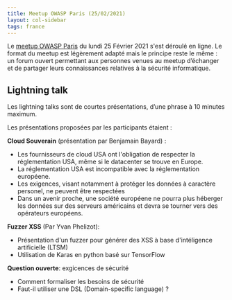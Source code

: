 ```yaml
---
title: Meetup OWASP Paris (25/02/2021)
layout: col-sidebar
tags: france
---
```


Le [meetup OWASP Paris](https://www.meetup.com/owasp-france/events/276359634/) du lundi 25 Février 2021 s'est déroulé en ligne. Le format du meetup est légèrement adapté mais le principe reste le même : un forum ouvert permettant aux personnes venues au meetup d’échanger et de partager leurs connaissances relatives à la sécurité informatique.

## Lightning talk

Les lightning talks sont de courtes présentations, d’une phrase à 10 minutes maximum.

Les présentations proposées par les participants étaient : 

**Cloud Souverain** (présentation par Benjamain Bayard) :
  - Les fournisseurs de cloud USA ont l'obligation de respecter la réglementation USA, même si le datacenter se trouve en Europe.
  - La réglementation USA est incompatible avec la réglementation européene.
  - Les exigences, visant notamment à protéger les données à caractère personel, ne peuvent être respectées
  - Dans un avenir proche, une société européene ne pourra plus héberger les données sur des serveurs américains et devra se tourner vers des opérateurs européens.


**Fuzzer XSS** (Par Yvan Phelizot):
  - Présentation d'un fuzzer pour générer des XSS à base d'intéligence artificielle (LTSM)
  - Utilisation de Karas en python basé sur TensorFlow


**Question ouverte**: exgicences de sécurité
  - Comment formaliser les besoins de sécurité
  - Faut-il utiliser une DSL (Domain-specific language) ?
